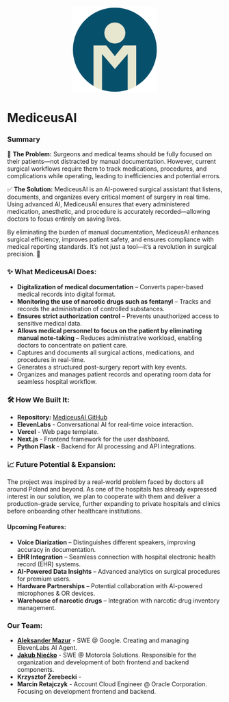 <p align="center">
  <img src="public/logo.png" alt="MedicusAI Logo" width="200"/>
</p>

# MediceusAI

### Summary
🚨 **The Problem:** Surgeons and medical teams should be fully focused on their patients—not distracted by manual documentation. However, current surgical workflows require them to track medications, procedures, and complications while operating, leading to inefficiencies and potential errors.

✅ **The Solution:** MediceusAI is an AI-powered surgical assistant that listens, documents, and organizes every critical moment of surgery in real time. Using advanced AI, MediceusAI ensures that every administered medication, anesthetic, and procedure is accurately recorded—allowing doctors to focus entirely on saving lives.

By eliminating the burden of manual documentation, MediceusAI enhances surgical efficiency, improves patient safety, and ensures compliance with medical reporting standards. It’s not just a tool—it’s a revolution in surgical precision. 🚀


### ✨ What MediceusAI Does:
- **Digitalization of medical documentation** – Converts paper-based medical records into digital format.  
- **Monitoring the use of narcotic drugs such as fentanyl** – Tracks and records the administration of controlled substances.  
- **Ensures strict authorization control** – Prevents unauthorized access to sensitive medical data.  
- **Allows medical personnel to focus on the patient by eliminating manual note-taking** – Reduces administrative workload, enabling doctors to concentrate on patient care.  
- Captures and documents all surgical actions, medications, and procedures in real-time.  
- Generates a structured post-surgery report with key events.  
- Organizes and manages patient records and operating room data for seamless hospital workflow.  


### 🛠 How We Built It:
- **Repository:** [MediceusAI GitHub](https://github.com/Krzychu-Z/mediceus-ai)
- **ElevenLabs** - Conversational AI for real-time voice interaction.
- **Vercel** - Web page template.
- **Next.js** - Frontend framework for the user dashboard.
- **Python Flask** - Backend for AI processing and API integrations.

### 📈 Future Potential & Expansion:
The project was inspired by a real-world problem faced by doctors all around Poland and beyond. As one of the hospitals has already expressed interest in our solution, we plan to cooperate with them and deliver a production-grade service, further expanding to private hospitals and clinics before onboarding other healthcare institutions.

#### Upcoming Features:
- **Voice Diarization** – Distinguishes different speakers, improving accuracy in documentation.
- **EHR Integration** – Seamless connection with hospital electronic health record (EHR) systems.
- **AI-Powered Data Insights** – Advanced analytics on surgical procedures for premium users.
- **Hardware Partnerships** – Potential collaboration with AI-powered microphones & OR devices.
- **Warehouse of narcotic drugs** – Integration with narcotic drug inventory management.


### Our Team:
- **[Aleksander Mazur](https://www.linkedin.com/in/aleksander-mazur/)** - SWE @ Google. Creating and managing ElevenLabs AI Agent.
- **[Jakub Niećko](https://www.linkedin.com/in/jakub-nie%C4%87ko/)** - SWE @ Motorola Solutions. Responsible for the organization and development of both frontend and backend components.
- **Krzysztof Żerebecki** - 
- **Marcin Retajczyk** - Account Cloud Engineer @ Oracle Corporation. Focusing on development frontend and backend.
